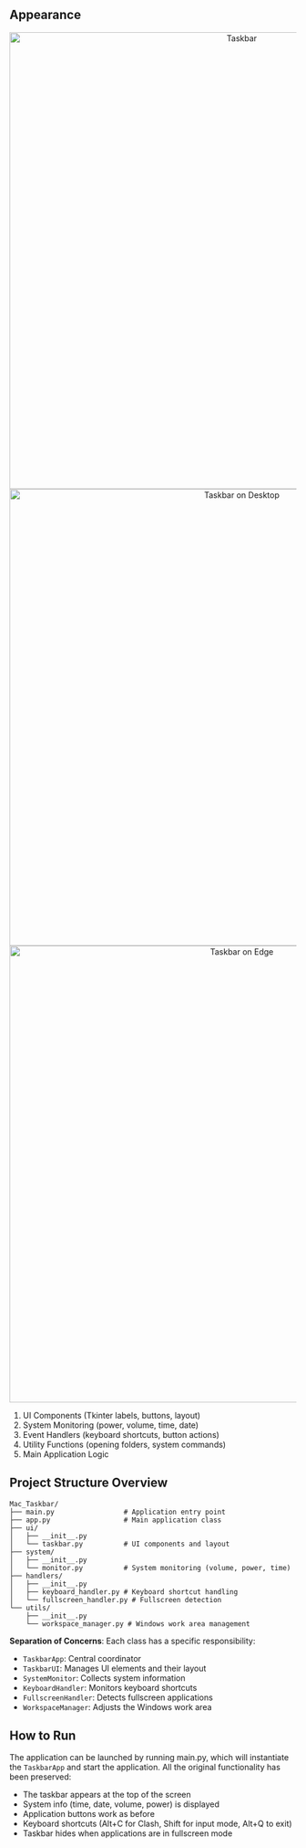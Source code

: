 ## Appearance

<div align="center">
  <img src="https://github.com/Tic-Miley/Soda/blob/main/images/show_taskbar.png" width="800" alt="Taskbar">
</div>

<div align="center">
  <img src="https://github.com/Tic-Miley/Soda/blob/main/images/show_on_desktop.png" width="800" alt="Taskbar on Desktop">
</div>

<div align="center">
  <img src="https://github.com/Tic-Miley/Soda/blob/main/images/show_on_edge.png" width="800" alt="Taskbar on Edge">
</div>

1. UI Components (Tkinter labels, buttons, layout)
2. System Monitoring (power, volume, time, date)
3. Event Handlers (keyboard shortcuts, button actions)
4. Utility Functions (opening folders, system commands)
5. Main Application Logic

## Project Structure Overview

```
Mac_Taskbar/
├── main.py                 # Application entry point
├── app.py                  # Main application class
├── ui/
│   ├── __init__.py
│   └── taskbar.py          # UI components and layout
├── system/
│   ├── __init__.py
│   └── monitor.py          # System monitoring (volume, power, time)
├── handlers/
│   ├── __init__.py
│   ├── keyboard_handler.py # Keyboard shortcut handling
│   └── fullscreen_handler.py # Fullscreen detection
└── utils/
    ├── __init__.py
    └── workspace_manager.py # Windows work area management
```

**Separation of Concerns**: Each class has a specific responsibility:
   - `TaskbarApp`: Central coordinator
   - `TaskbarUI`: Manages UI elements and their layout
   - `SystemMonitor`: Collects system information
   - `KeyboardHandler`: Monitors keyboard shortcuts
   - `FullscreenHandler`: Detects fullscreen applications
   - `WorkspaceManager`: Adjusts the Windows work area


## How to Run

The application can be launched by running main.py, which will instantiate the `TaskbarApp` and start the application. All the original functionality has been preserved:

- The taskbar appears at the top of the screen
- System info (time, date, volume, power) is displayed
- Application buttons work as before
- Keyboard shortcuts (Alt+C for Clash, Shift for input mode, Alt+Q to exit)
- Taskbar hides when applications are in fullscreen mode